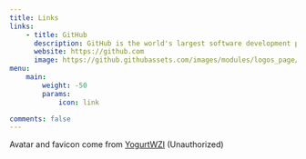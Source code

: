 ```yaml
---
title: Links
links:
    - title: GitHub
      description: GitHub is the world's largest software development platform.
      website: https://github.com
      image: https://github.githubassets.com/images/modules/logos_page/GitHub-Mark.png
menu:
    main:
        weight: -50
        params:
            icon: link

comments: false
---
```


Avatar and favicon come from [YogurtWZI](https://www.pixiv.net/users/9631509) (Unauthorized)
